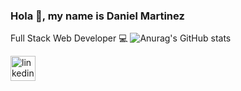 ### Hola 👋, my name is Daniel Martinez
Full Stack Web Developer 💻
![Anurag's GitHub stats](https://github-readme-stats.vercel.app/api?username=anuraghazra_icons=true)
   
[<img src='https://cdn.jsdelivr.net/npm/simple-icons@3.0.1/icons/linkedin.svg' alt='linkedin' height='40'>](https://www.linkedin.com/in/https://www.linkedin.com/in/daniel-gustavo-martinez-lozano-296a96210//)




<!--
**Danielmartinez25/Danielmartinez25** is a ✨ _special_ ✨ repository because its `README.md` (this file) appears on your GitHub profile.

![Anurag's GitHub stats](https://github-readme-stats.vercel.app/api?username=Danielmartinez25&hide=contribs,prs)
Here are some ideas to get you started:

- 🔭 I’m currently working on ...
- 🌱 I’m currently learning ...
- 👯 I’m looking to collaborate on ...
- 🤔 I’m looking for help with ...
- 💬 Ask me about ...
- 📫 How to reach me: ...
- 😄 Pronouns: ...
- ⚡ Fun fact: ...
-->

